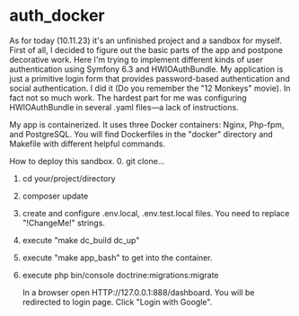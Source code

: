 # auth_docker

As for today (10.11.23) it's an unfinished project and a sandbox for myself. First of all, I decided to figure out the basic parts of the app and postpone decorative work. 
Here I'm trying to implement different kinds of user authentication using Symfony 6.3 and HWIOAuthBundle.
My application is just a primitive login form that provides password-based authentication and social authentication.
I did it (Do you remember the "12 Monkeys" movie).
In fact not so much work.
The hardest part for me was configuring HWIOAuthBundle in several .yaml files—a lack of instructions.

My app is containerized. It uses three Docker containers: Nginx, Php-fpm, and PostgreSQL. You will find Dockerfiles in the "docker" directory and Makefile with different helpful commands.

How to deploy this sandbox.
0. git clone...
1. cd your/project/directory 
2. composer update
3. create and configure .env.local, .env.test.local files. You need to replace "!ChangeMe!" strings.
4. execute "make dc_build dc_up"
5. execute "make app_bash" to get into the container.
6. execute php bin/console doctrine:migrations:migrate

   In a browser open HTTP://127.0.0.1:888/dashboard. You will be redirected to login page. Click "Login with Google".
